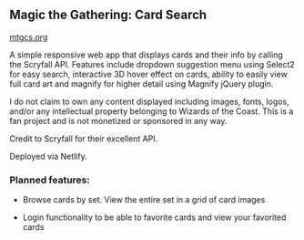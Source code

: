## Magic the Gathering: Card Search

[mtgcs.org](https://mtgcs.org/)

A simple responsive web app that displays cards and their info by calling the Scryfall API.
Features include dropdown suggestion menu using Select2 for easy search, interactive 3D hover effect on cards, ability to easily view full card art and magnify for higher detail using Magnify jQuery plugin.

I do not claim to own any content displayed including images, fonts, logos, and/or any intellectual property belonging to Wizards of the Coast. This is a fan project and is not monetized or sponsored in any way.

Credit to Scryfall for their excellent API.

Deployed via Netlify.

### Planned features:

- Browse cards by set. View the entire set in a grid of card images

- Login functionality to be able to favorite cards and view your favorited cards
